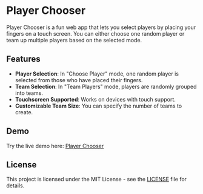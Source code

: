 # Player Chooser

Player Chooser is a fun web app that lets you select players by placing your fingers on a touch screen. You can either choose one random player or team up multiple players based on the selected mode.

## Features

- **Player Selection**: In "Choose Player" mode, one random player is selected from those who have placed their fingers.
- **Team Selection**: In "Team Players" mode, players are randomly grouped into teams.
- **Touchscreen Supported**: Works on devices with touch support.
- **Customizable Team Size**: You can specify the number of teams to create.

## Demo

Try the live demo here: [Player Chooser](https://ahmadrezadl.github.io/player-chooser/)

## License

This project is licensed under the MIT License - see the [LICENSE](LICENSE) file for details.
